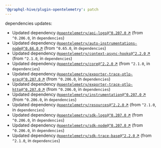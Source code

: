 ```yaml
---
'@graphql-hive/plugin-opentelemetry': patch
---
```


dependencies updates: 

- Updated dependency [`@opentelemetry/api-logs@^0.207.0` ↗︎](https://www.npmjs.com/package/@opentelemetry/api-logs/v/0.207.0) (from `^0.206.0`, in `dependencies`)
- Updated dependency [`@opentelemetry/auto-instrumentations-node@^0.66.0` ↗︎](https://www.npmjs.com/package/@opentelemetry/auto-instrumentations-node/v/0.66.0) (from `^0.65.0`, in `dependencies`)
- Updated dependency [`@opentelemetry/context-async-hooks@^2.2.0` ↗︎](https://www.npmjs.com/package/@opentelemetry/context-async-hooks/v/2.2.0) (from `^2.1.0`, in `dependencies`)
- Updated dependency [`@opentelemetry/core@^2.2.0` ↗︎](https://www.npmjs.com/package/@opentelemetry/core/v/2.2.0) (from `^2.1.0`, in `dependencies`)
- Updated dependency [`@opentelemetry/exporter-trace-otlp-grpc@^0.207.0` ↗︎](https://www.npmjs.com/package/@opentelemetry/exporter-trace-otlp-grpc/v/0.207.0) (from `^0.206.0`, in `dependencies`)
- Updated dependency [`@opentelemetry/exporter-trace-otlp-http@^0.207.0` ↗︎](https://www.npmjs.com/package/@opentelemetry/exporter-trace-otlp-http/v/0.207.0) (from `^0.206.0`, in `dependencies`)
- Updated dependency [`@opentelemetry/instrumentation@^0.207.0` ↗︎](https://www.npmjs.com/package/@opentelemetry/instrumentation/v/0.207.0) (from `^0.206.0`, in `dependencies`)
- Updated dependency [`@opentelemetry/resources@^2.2.0` ↗︎](https://www.npmjs.com/package/@opentelemetry/resources/v/2.2.0) (from `^2.1.0`, in `dependencies`)
- Updated dependency [`@opentelemetry/sdk-logs@^0.207.0` ↗︎](https://www.npmjs.com/package/@opentelemetry/sdk-logs/v/0.207.0) (from `^0.206.0`, in `dependencies`)
- Updated dependency [`@opentelemetry/sdk-node@^0.207.0` ↗︎](https://www.npmjs.com/package/@opentelemetry/sdk-node/v/0.207.0) (from `^0.206.0`, in `dependencies`)
- Updated dependency [`@opentelemetry/sdk-trace-base@^2.2.0` ↗︎](https://www.npmjs.com/package/@opentelemetry/sdk-trace-base/v/2.2.0) (from `^2.1.0`, in `dependencies`)
